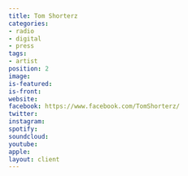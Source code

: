 ```yaml
---
title: Tom Shorterz
categories:
- radio
- digital
- press
tags:
- artist
position: 2
image: 
is-featured: 
is-front: 
website: 
facebook: https://www.facebook.com/TomShorterz/
twitter: 
instagram: 
spotify: 
soundcloud: 
youtube: 
apple: 
layout: client
---
```


